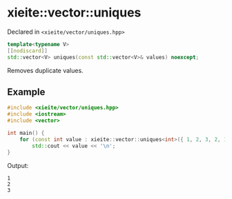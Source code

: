 # xieite::vector::uniques
Declared in `<xieite/vector/uniques.hpp>`
```cpp
template<typename V>
[[nodiscard]]
std::vector<V> uniques(const std::vector<V>& values) noexcept;
```
Removes duplicate values.
## Example
```cpp
#include <xieite/vector/uniques.hpp>
#include <iostream>
#include <vector>

int main() {
	for (const int value : xieite::vector::uniques<int>({ 1, 2, 3, 2, 1 }))
		std::cout << value << '\n';
}
```
Output:
```
1
2
3
```
